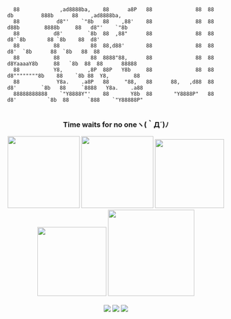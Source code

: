 <pre><code>

  88             ,ad8888ba,    88      a8P   88              88  88         db         888b      88    ,ad8888ba,   
  88            d8"'    `"8b   88    ,88'    88              88  88        d88b        8888b     88   d8"'    `"8b  
  88           d8'        `8b  88  ,88"      88              88  88       d8'`8b       88 `8b    88  d8'            
  88           88          88  88,d88'       88              88  88      d8'  `8b      88  `8b   88  88             
  88           88          88  8888"88,      88              88  88     d8YaaaaY8b     88   `8b  88  88      88888  
  88           Y8,        ,8P  88P   Y8b     88              88  88    d8""""""""8b    88    `8b 88  Y8,        88  
  88            Y8a.    .a8P   88     "88,   88      88,   ,d88  88   d8'        `8b   88     `8888   Y8a.    .a88  
  88888888888    `"Y8888Y"'    88       Y8b  88       "Y8888P"   88  d8'          `8b  88      `888    `"Y88888P"   

</code></pre>

<h3 align="center">Time waits for no oneヽ(｀Д´)ﾉ</ㄘ>

<p align="center">
  <img src="https://github-readme-stats.vercel.app/api?username=summer10920&show_icons=true&theme=synthwave" height="167">
  <img src="https://github-readme-stats.vercel.app/api/top-langs?username=summer10920&show_icons=true&layout=compact&theme=synthwave" height="167">
  <img src="https://github-readme-streak-stats.herokuapp.com/?user=summer10920&theme=synthwave" height="160">
  <img src="https://github-profile-summary-cards.vercel.app/api/cards/stats?username=summer10920&theme=dracula" height="160">
  <img src="https://github-profile-summary-cards.vercel.app/api/cards/profile-details?username=summer10920&theme=dracula" height="200">
</p>
<p align="center">
  <a href="https://summer10920.github.io"><img src="https://img.icons8.com/ios-filled/28/000000/book.png" /></a>
  <a href="https://www.linkedin.com/in/loki-jiang/"><img
      src="https://img.icons8.com/material-outlined/30/000000/linkedin.png" /></a>
  <a href="https://www.youtube.com/channel/UC2-nJumftery9w8NdQenKlQ"><img
      src="https://img.icons8.com/material-outlined/30/000000/youtube.png" /></a>
</p>
